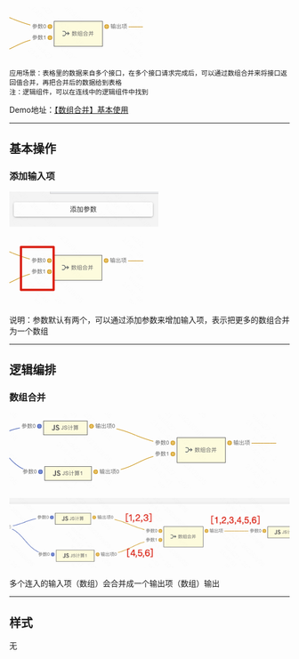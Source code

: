 ![Alt text](img/image.png)

```
应用场景：表格里的数据来自多个接口，在多个接口请求完成后，可以通过数组合并来将接口返回值合并，再把合并后的数据给到表格
注：逻辑组件，可以在连线中的逻辑组件中找到
```

Demo地址：[【数组合并】基本使用](https://my.mybricks.world/mybricks-pc-page/index.html?id=475479851741253)

-----

## 基本操作
### 添加输入项
![Alt text](img/image-1.png)

![Alt text](img/image-2.png)

说明：参数默认有两个，可以通过添加参数来增加输入项，表示把更多的数组合并为一个数组

----

## 逻辑编排
### 数组合并
![Alt text](img/image-3.png)

![Alt text](img/image-4.png)

多个连入的输入项（数组）会合并成一个输出项（数组）输出

----

## 样式
无
